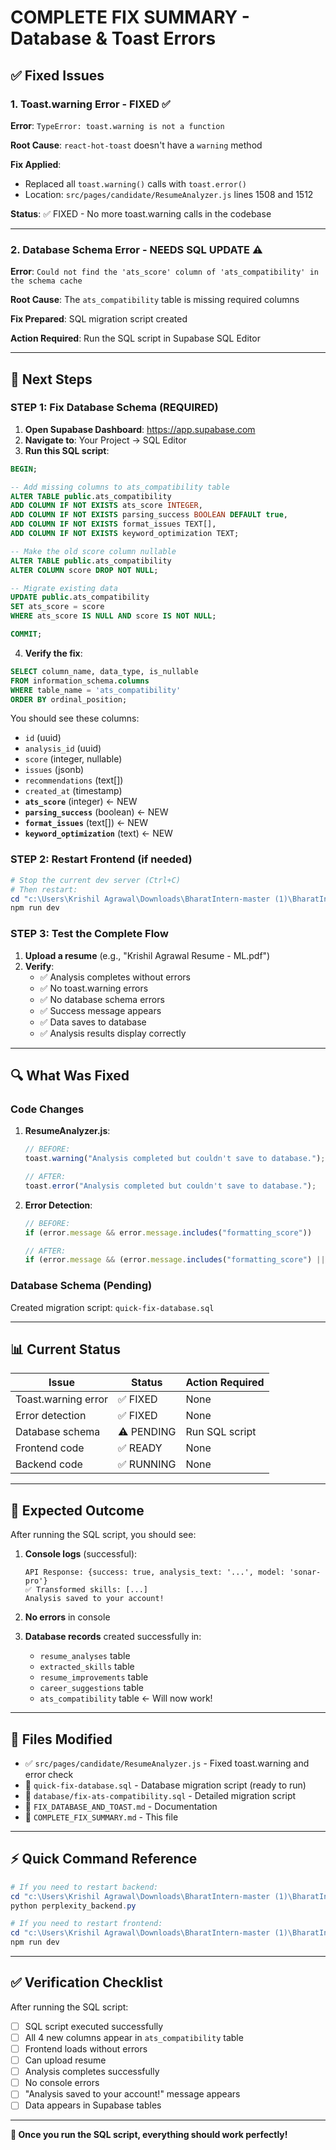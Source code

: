 # COMPLETE FIX SUMMARY - Database & Toast Errors

## ✅ Fixed Issues

### 1. Toast.warning Error - FIXED ✅
**Error**: `TypeError: toast.warning is not a function`

**Root Cause**: `react-hot-toast` doesn't have a `warning` method

**Fix Applied**: 
- Replaced all `toast.warning()` calls with `toast.error()`
- Location: `src/pages/candidate/ResumeAnalyzer.js` lines 1508 and 1512

**Status**: ✅ FIXED - No more toast.warning calls in the codebase

---

### 2. Database Schema Error - NEEDS SQL UPDATE ⚠️
**Error**: `Could not find the 'ats_score' column of 'ats_compatibility' in the schema cache`

**Root Cause**: The `ats_compatibility` table is missing required columns

**Fix Prepared**: SQL migration script created

**Action Required**: Run the SQL script in Supabase SQL Editor

---

## 📝 Next Steps

### STEP 1: Fix Database Schema (REQUIRED)

1. **Open Supabase Dashboard**: https://app.supabase.com
2. **Navigate to**: Your Project → SQL Editor
3. **Run this SQL script**:

```sql
BEGIN;

-- Add missing columns to ats_compatibility table
ALTER TABLE public.ats_compatibility 
ADD COLUMN IF NOT EXISTS ats_score INTEGER,
ADD COLUMN IF NOT EXISTS parsing_success BOOLEAN DEFAULT true,
ADD COLUMN IF NOT EXISTS format_issues TEXT[],
ADD COLUMN IF NOT EXISTS keyword_optimization TEXT;

-- Make the old score column nullable
ALTER TABLE public.ats_compatibility 
ALTER COLUMN score DROP NOT NULL;

-- Migrate existing data
UPDATE public.ats_compatibility 
SET ats_score = score 
WHERE ats_score IS NULL AND score IS NOT NULL;

COMMIT;
```

4. **Verify the fix**:
```sql
SELECT column_name, data_type, is_nullable
FROM information_schema.columns
WHERE table_name = 'ats_compatibility'
ORDER BY ordinal_position;
```

You should see these columns:
- `id` (uuid)
- `analysis_id` (uuid)
- `score` (integer, nullable)
- `issues` (jsonb)
- `recommendations` (text[])
- `created_at` (timestamp)
- **`ats_score`** (integer) ← NEW
- **`parsing_success`** (boolean) ← NEW
- **`format_issues`** (text[]) ← NEW
- **`keyword_optimization`** (text) ← NEW

### STEP 2: Restart Frontend (if needed)

```powershell
# Stop the current dev server (Ctrl+C)
# Then restart:
cd "c:\Users\Krishil Agrawal\Downloads\BharatIntern-master (1)\BharatIntern-master"
npm run dev
```

### STEP 3: Test the Complete Flow

1. **Upload a resume** (e.g., "Krishil Agrawal Resume - ML.pdf")
2. **Verify**:
   - ✅ Analysis completes without errors
   - ✅ No toast.warning errors
   - ✅ No database schema errors  
   - ✅ Success message appears
   - ✅ Data saves to database
   - ✅ Analysis results display correctly

---

## 🔍 What Was Fixed

### Code Changes

1. **ResumeAnalyzer.js**:
   ```javascript
   // BEFORE:
   toast.warning("Analysis completed but couldn't save to database.");
   
   // AFTER:
   toast.error("Analysis completed but couldn't save to database.");
   ```

2. **Error Detection**:
   ```javascript
   // BEFORE:
   if (error.message && error.message.includes("formatting_score"))
   
   // AFTER:
   if (error.message && (error.message.includes("formatting_score") || error.message.includes("ats_score")))
   ```

### Database Schema (Pending)

Created migration script: `quick-fix-database.sql`

---

## 📊 Current Status

| Issue | Status | Action Required |
|-------|--------|-----------------|
| Toast.warning error | ✅ FIXED | None |
| Error detection | ✅ FIXED | None |
| Database schema | ⚠️ PENDING | Run SQL script |
| Frontend code | ✅ READY | None |
| Backend code | ✅ RUNNING | None |

---

## 🎯 Expected Outcome

After running the SQL script, you should see:

1. **Console logs** (successful):
   ```
   API Response: {success: true, analysis_text: '...', model: 'sonar-pro'}
   ✅ Transformed skills: [...]
   Analysis saved to your account!
   ```

2. **No errors** in console

3. **Database records** created successfully in:
   - `resume_analyses` table
   - `extracted_skills` table  
   - `resume_improvements` table
   - `career_suggestions` table
   - `ats_compatibility` table ← Will now work!

---

## 📁 Files Modified

- ✅ `src/pages/candidate/ResumeAnalyzer.js` - Fixed toast.warning and error check
- 📄 `quick-fix-database.sql` - Database migration script (ready to run)
- 📄 `database/fix-ats-compatibility.sql` - Detailed migration script
- 📄 `FIX_DATABASE_AND_TOAST.md` - Documentation
- 📄 `COMPLETE_FIX_SUMMARY.md` - This file

---

## ⚡ Quick Command Reference

```powershell
# If you need to restart backend:
cd "c:\Users\Krishil Agrawal\Downloads\BharatIntern-master (1)\BharatIntern-master\backend"
python perplexity_backend.py

# If you need to restart frontend:
cd "c:\Users\Krishil Agrawal\Downloads\BharatIntern-master (1)\BharatIntern-master"
npm run dev
```

---

## ✅ Verification Checklist

After running the SQL script:

- [ ] SQL script executed successfully
- [ ] All 4 new columns appear in `ats_compatibility` table
- [ ] Frontend loads without errors
- [ ] Can upload resume
- [ ] Analysis completes successfully
- [ ] No console errors
- [ ] "Analysis saved to your account!" message appears
- [ ] Data appears in Supabase tables

---

**🎉 Once you run the SQL script, everything should work perfectly!**
